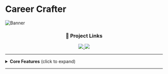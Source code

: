 # Career Crafter

![Banner](https://i.postimg.cc/5N3MCpQh/career-Crafter-Picsart-Ai-Image-Enhancer.jpg)

<h3 align="center">🔗 Project Links</h3>

<p align="center">
  <a href="https://ai-powered-job-finding-web.vercel.app/">
    <img src="https://img.shields.io/badge/Live%20Site-000000?style=for-the-badge&logo=google-chrome&logoColor=white" />
  </a>
  <a href="https://github.com/moshiurrahmandeap11/ai-powered-job-finding-web" target="_blank">
    <img src="https://img.shields.io/badge/Client%20Repo-0A66C2?style=for-the-badge&logo=github&logoColor=white" />
  </a>
</p>

---

<details>
<summary><strong>Core Features</strong> (click to expand)</summary>
<br>


## AI-Powered Features  
- **AI Job Matching:** Smart career recommendations based on user profile, skills, and interests  
- **AI Resume Builder:** Auto-generate optimized resume & cover letters  
- **AI Interview Assistant:** Mock interviews with instant feedback  
- **AI Content Assistant:** Smart post suggestions, grammar fixes, trending topic ideas  
- **Career Path Guidance:** AI suggests next skill/course to learn for growth  

### User & Profile  
- User Authentication (Email, Social Login, JWT)  
- Profile Creation & Customization (photo, banner, bio, skills, education, experience)  
- Follow / Connect System  
- Profile View Tracking  

### Posts & Feed  
- Create, Edit, Delete Posts (text, image, video, links)  
- Like, Comment, Share  
- Rich Media Preview (YouTube, articles, etc.)  
- Personalized News Feed Algorithm  

### Messaging & Communication  
- Real-time Chat (one-to-one & group)  
- End-to-End Encrypted Messaging  
- Audio/Video Calls  
- Typing Indicator, Online Status, Read Receipts  

### Jobs & Opportunities  
- Job Posting by Companies  
- **AI-Powered Job Recommendations** (based on skills, interests, and activity)  
- Easy Apply System with Resume/CV  
- Job Filters (location, salary, remote/hybrid, etc.)  

### Learning & Growth  
- LinkedIn Learning–style Course Section  
- Course Recommendations (AI-based career growth suggestions)  
- Progress Tracking & Certificates  

### Company Pages  
- Create & Manage Company Profiles  
- Showcase Products, Services, and Open Positions  
- Follower System for Companies  

### Notifications  
- Real-time Notifications (connection requests, likes, comments, jobs, etc.)  
- Email + In-app Notification System  

</details>

---
